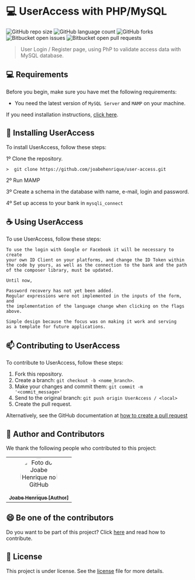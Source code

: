 # 💻 UserAccess with PHP/MySQL

![GitHub repo size](https://img.shields.io/github/repo-size/joabehenrique/user-access?style=flat)
![GitHub language count](https://img.shields.io/github/languages/count/joabehenrique/user-access?style=flat)
![GitHub forks](https://img.shields.io/github/forks/joabehenrique/user-access?style=flat)
![Bitbucket open issues](https://img.shields.io/bitbucket/issues/joabehenrique/user-access?style=flat)
![Bitbucket open pull requests](https://img.shields.io/bitbucket/pr-raw/joabehenrique/user-access?style=flat)

> User Login / Register page, using PhP to validate access data with MySQL database.

## 💻 Requirements

Before you begin, make sure you have met the following requirements:

- You need the latest version of `MySQL Server` and `MAMP` on your machine.

If you need installation instructions, [click here](https://dev.mysql.com/downloads/installer/).

## 🚀 Installing UserAccess

To install UserAccess, follow these steps:

1º Clone the repository.

```
>  git clone https://github.com/joabehenrique/user-access.git
```
2º Run MAMP

3º Create a schema in the database with name, e-mail, login and password.

4º Set up access to your bank in `mysqli_connect`
## ☕ Using UserAccess

To use UserAccess, follow these steps:

```
To use the login with Google or Facebook it will be necessary to create 
your own ID Client on your platforms, and change the ID Token within
the code by yours, as well as the connection to the bank and the path 
of the composer library, must be updated.

Until now,

Password recovery has not yet been added.
Regular expressions were not implemented in the inputs of the form, and 
the implementation of the language change when clicking on the flags above.

Simple design because the focus was on making it work and serving 
as a template for future applications.
```

## 📫 Contributing to UserAccess

To contribute to UserAccess, follow these steps:

1. Fork this repository.
2. Create a branch: `git checkout -b <nome_branch>`.
3. Make your changes and commit them: `git commit -m '<commit_message>'`
4. Send to the original branch: `git push origin UserAccess / <local>`
5. Create the pull request.

Alternatively, see the GitHub documentation at [how to create a pull request](https://help.github.com/en/github/collaborating-with-issues-and-pull-requests/creating-a-pull-request)

## 🤝 Author and Contributors

We thank the following people who contributed to this project:

<table>
  <tr>
    <td align="center">
      <a href="https://github.com/joabehenrique">
        <img src="https://avatars3.githubusercontent.com/u/64988299" width="100px" style="border-radius: 90px" alt="Foto do Joabe Henrique no GitHub"/><br>
        <sub>
          <b>Joabe Henrique [Author]</b>
        </sub>
      </a>
    </td>
  </tr>
</table>

## 😄 Be one of the contributors<br>

Do you want to be part of this project? Click [here](https://github.com/joabehenrique/user-access/blob/master/CONTRIBUTING.md) and read how to contribute.

## 📝 License

This project is under license. See the [license](https://github.com/joabehenrique/user-access/blob/master/LICENSE.md) file for more details.
